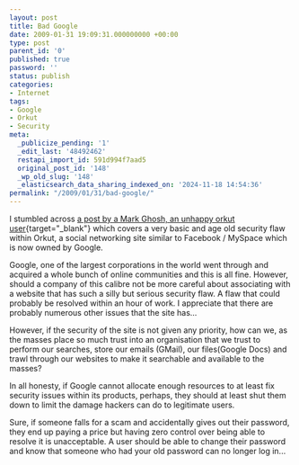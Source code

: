 ```yaml
---
layout: post
title: Bad Google
date: 2009-01-31 19:09:31.000000000 +00:00
type: post
parent_id: '0'
published: true
password: ''
status: publish
categories:
- Internet
tags:
- Google
- Orkut
- Security
meta:
  _publicize_pending: '1'
  _edit_last: '48492462'
  restapi_import_id: 591d994f7aad5
  original_post_id: '148'
  _wp_old_slug: '148'
  _elasticsearch_data_sharing_indexed_on: '2024-11-18 14:54:36'
permalink: "/2009/01/31/bad-google/"
---
```


I stumbled across [a post by a Mark Ghosh, an unhappy orkut
user](http://weblogtoolscollection.com/archives/2009/01/31/et-tu-google-then-fail-net-safety/){target="_blank"}
which covers a very basic and age old security flaw within Orkut, a
social networking site similar to Facebook / MySpace which is now owned
by Google.

Google, one of the largest corporations in the world went through and
acquired a whole bunch of online communities and this is all fine.
However, should a company of this calibre not be more careful about
associating with a website that has such a silly but serious security
flaw. A flaw that could probably be resolved within an hour of work. I
appreciate that there are probably numerous other issues that the site
has\...

However, if the security of the site is not given any priority, how can
we, as the masses place so much trust into an organisation that we trust
to perform our searches, store our emails (GMail), our files(Google
Docs) and trawl through our websites to make it searchable and available
to the masses?

In all honesty, if Google cannot allocate enough resources to at least
fix security issues within its products, perhaps, they should at least
shut them down to limit the damage hackers can do to legitimate users.

Sure, if someone falls for a scam and accidentally gives out their
password, they end up paying a price but having zero control over being
able to resolve it is unacceptable. A user should be able to change
their password and know that someone who had your old password can no
longer log in\...
